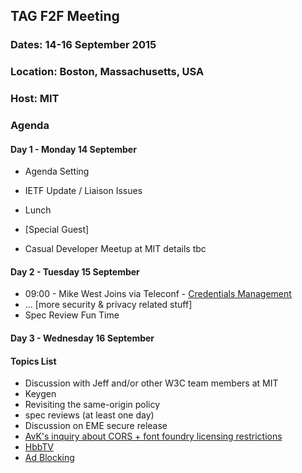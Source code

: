 ## TAG F2F Meeting
### Dates: 14-16 September 2015
### Location: Boston, Massachusetts, USA
### Host: MIT

### Agenda

#### Day 1 - Monday 14 September 

* Agenda Setting
* IETF Update / Liaison Issues
* Lunch
* [Special Guest]

* Casual Developer Meetup at MIT details tbc

#### Day 2 - Tuesday 15 September 

* 09:00 - Mike West Joins via Teleconf - [Credentials Management](https://github.com/w3ctag/spec-reviews/issues/49#issuecomment-137444228)
* … [more security & privacy related stuff]
* Spec Review Fun Time

#### Day 3 - Wednesday 16 September 

#### Topics List

* Discussion with Jeff and/or other W3C team members at MIT
* Keygen
* Revisiting the same-origin policy
* spec reviews (at least one day)
* Discussion on EME secure release
* [AvK's inquiry about CORS + font foundry licensing restrictions](https://lists.w3.org/Archives/Public/www-tag/2015Aug/0002.html)
* [HbbTV](https://github.com/w3ctag/wiki/wiki/HbbTV)
* [Ad Blocking](https://github.com/w3ctag/wiki/wiki/AdBlocking)
